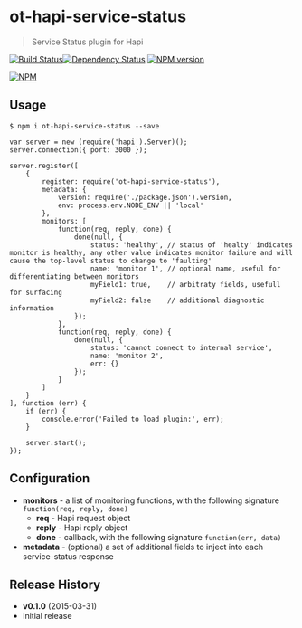 # ot-hapi-service-status
> Service Status plugin for Hapi

[![Build Status](https://semaphoreci.com/api/v1/projects/cc93e0df-4124-4a48-914a-4a83e42c4aeb/386191/badge.svg)](https://semaphoreci.com/ArnoldZokas/ot-hapi-service-status)[![Dependency Status](https://david-dm.org/ArnoldZokas/ot-hapi-service-status.svg)](https://david-dm.org/ArnoldZokas/ot-hapi-service-status) [![NPM version](https://badge.fury.io/js/ot-hapi-service-status.svg)](http://badge.fury.io/js/ot-hapi-service-status)

[![NPM](https://nodei.co/npm/ot-hapi-service-status.png?downloads=true&stars=true)](https://nodei.co/npm/ot-hapi-service-status)

## Usage
```
$ npm i ot-hapi-service-status --save
```

```
var server = new (require('hapi').Server)();
server.connection({ port: 3000 });

server.register([
    {
        register: require('ot-hapi-service-status'),
        metadata: {
            version: require('./package.json').version,
            env: process.env.NODE_ENV || 'local'
        },
        monitors: [
            function(req, reply, done) {
                done(null, {
                    status: 'healthy', // status of 'healty' indicates monitor is healthy, any other value indicates monitor failure and will cause the top-level status to change to 'faulting'
                    name: 'monitor 1', // optional name, useful for differentiating between monitors
                    myField1: true,    // arbitraty fields, usefull for surfacing
                    myField2: false    // additional diagnostic information
                });
            },
            function(req, reply, done) {
                done(null, {
                    status: 'cannot connect to internal service',
                    name: 'monitor 2',
                    err: {}
                });
            }
        ]
    }
], function (err) {
    if (err) {
        console.error('Failed to load plugin:', err);
    }

    server.start();
});
```

## Configuration
- **monitors** - a list of monitoring functions, with the following signature `function(req, reply, done)`
    - **req** - Hapi request object
    - **reply** - Hapi reply object
    - **done** - callback, with the following signature `function(err, data)`
- **metadata** - (optional) a set of additional fields to inject into each service-status response

## Release History
- **v0.1.0** (2015-03-31)
 - initial release
